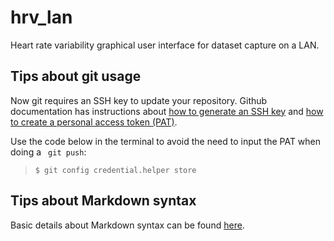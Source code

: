 # hrv_lan
Heart rate variability graphical user interface for dataset capture on a LAN.


## Tips about git usage

Now git requires an SSH key to update your repository. Github documentation has instructions about [how to generate an SSH key](https://docs.github.com/en/authentication/connecting-to-github-with-ssh/generating-a-new-ssh-key-and-adding-it-to-the-ssh-agent) and [how to create a personal access token \(PAT\)](https://docs.github.com/en/authentication/keeping-your-account-and-data-secure/creating-a-personal-access-token).

Use the code below in the terminal to avoid the need to input the PAT when doing a <code> git push</code>:

> <code>$ git config credential.helper store</code>

## Tips about Markdown syntax

Basic details about Markdown syntax can be found [here](https://www.markdownguide.org/basic-syntax/).



